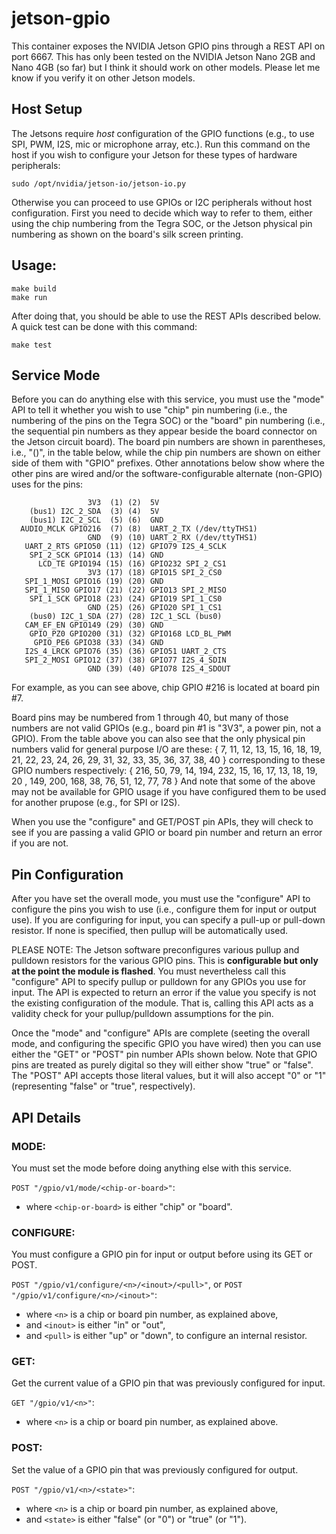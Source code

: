 # jetson-gpio

This container exposes the NVIDIA Jetson GPIO pins through a REST API on port 6667. This has only been tested on the NVIDIA Jetson Nano 2GB and Nano 4GB (so far) but I think it should work on other models. Please let me know if you verify it on other Jetson models.

## Host Setup

The Jetsons require *host* configuration of the GPIO functions (e.g., to use SPI, PWM, I2S, mic or microphone array, etc.). Run this command on the host if you wish to configure your Jetson for these types of hardware peripherals:

```
sudo /opt/nvidia/jetson-io/jetson-io.py
```

Otherwise you can proceed to use GPIOs or I2C peripherals without host configuration. First you need to decide which way to refer to them, either using the chip numbering from the Tegra SOC, or the Jetson physical pin numbering as shown on the board's silk screen printing.

## Usage:

```
make build
make run
```

After doing that, you should be able to use the REST APIs described below. A quick test can be done with this command:

```
make test
```

## Service Mode

Before you can do anything else with this service, you must use the "mode" API to tell it whether you wish to use "chip" pin numbering (i.e., the numbering of the pins on the Tegra SOC) or the "board" pin numbering (i.e., the sequential pin numbers as they appear beside the board connector on the Jetson circuit board). The board pin numbers are shown in parentheses, i.e., "()", in the table below, while the chip pin numbers are shown on either side of them with "GPIO" prefixes. Other annotations below show where the other pins are wired and/or the software-configurable alternate (non-GPIO) uses for the pins:

```
                 3V3  (1) (2)  5V    
    (bus1) I2C_2_SDA  (3) (4)  5V    
    (bus1) I2C_2_SCL  (5) (6)  GND   
  AUDIO_MCLK GPIO216  (7) (8)  UART_2_TX (/dev/ttyTHS1)
                 GND  (9) (10) UART_2_RX (/dev/ttyTHS1)
   UART_2_RTS GPIO50 (11) (12) GPIO79 I2S_4_SCLK
    SPI_2_SCK GPIO14 (13) (14) GND   
      LCD_TE GPIO194 (15) (16) GPIO232 SPI_2_CS1
                 3V3 (17) (18) GPIO15 SPI_2_CS0
   SPI_1_MOSI GPIO16 (19) (20) GND   
   SPI_1_MISO GPIO17 (21) (22) GPIO13 SPI_2_MISO
    SPI_1_SCK GPIO18 (23) (24) GPIO19 SPI_1_CS0
                 GND (25) (26) GPIO20 SPI_1_CS1
    (bus0) I2C_1_SDA (27) (28) I2C_1_SCL (bus0)
   CAM_EF_EN GPIO149 (29) (30) GND   
    GPIO_PZ0 GPIO200 (31) (32) GPIO168 LCD_BL_PWM
     GPIO_PE6 GPIO38 (33) (34) GND   
   I2S_4_LRCK GPIO76 (35) (36) GPIO51 UART_2_CTS
   SPI_2_MOSI GPIO12 (37) (38) GPIO77 I2S_4_SDIN
                 GND (39) (40) GPIO78 I2S_4_SDOUT
```

For example, as you can see above, chip GPIO #216 is located at board pin #7. 

Board pins may be numbered from 1 through 40, but many of those numbers are not valid GPIOs (e.g., board pin #1 is "3V3", a power pin, not a GPIO). From the table above you can also see that the only physical pin numbers valid for general purpose I/O are these:
    { 7, 11, 12, 13, 15, 16, 18, 19, 21, 22, 23, 24, 26, 29, 31, 32, 33, 35, 36, 37, 38, 40 }
corresponding to these GPIO numbers respectively:
    { 216, 50, 79, 14, 194, 232, 15, 16, 17, 13, 18, 19, 20 , 149, 200, 168, 38, 76, 51, 12, 77, 78 }
And note that some of the above may not be available for GPIO usage if you have configured them to be used for another prupose (e.g., for SPI or I2S).

When you use the "configure" and GET/POST pin APIs, they will check to see if you are passing a valid GPIO or board pin number and return an error if you are not.

## Pin Configuration

After you have set the overall mode, you must use the "configure" API to configure the pins you wish to use (i.e., configure them for input or output use). If you are configuring for input, you can specify a pull-up or pull-down resistor. If none is specified, then pullup will be automatically used.

PLEASE NOTE: The Jetson software preconfigures various pullup and pulldown resistors for the various GPIO pins. This is **configurable but only at the point the module is flashed**. You must nevertheless call this "configure" API to specify pullup or pulldown for any GPIOs you use for input. The API is expected to return an error if the value you specify is not the existing configuration of the module. That is, calling this API acts as a validity check for your pullup/pulldown assumptions for the pin.

Once the "mode" and "configure" APIs are complete (seeting the overall mode, and configuring the specific GPIO you have wired) then you can use either the "GET" or "POST" pin number APIs shown below. Note that GPIO pins are treated as purely digital so they will either show "true" or "false". The "POST" API accepts those literal values, but it will also accept "0" or "1" (representing "false" or "true", respectively).

## API Details

### MODE:

You must set the mode before doing anything else with this service.

`POST "/gpio/v1/mode/<chip-or-board>"`:
 - where `<chip-or-board>` is either "chip" or "board".

### CONFIGURE:

You must configure a GPIO pin for input or output before using its GET or POST.

`POST "/gpio/v1/configure/<n>/<inout>/<pull>"`, or
`POST "/gpio/v1/configure/<n>/<inout>"`:
 - where `<n>` is a chip or board pin number, as explained above,
 - and `<inout>` is either "in" or "out",
 - and `<pull>` is either "up" or "down", to configure an internal resistor.

### GET:

Get the current value of a GPIO pin that was previously configured for input.

`GET "/gpio/v1/<n>"`:
 - where `<n>` is a chip or board pin number, as explained above.

### POST:

Set the value of a GPIO pin that was previously configured for output.

`POST "/gpio/v1/<n>/<state>"`:
 - where `<n>` is a chip or board pin number, as explained above,
 - and `<state>` is either "false" (or "0") or "true" (or "1").


